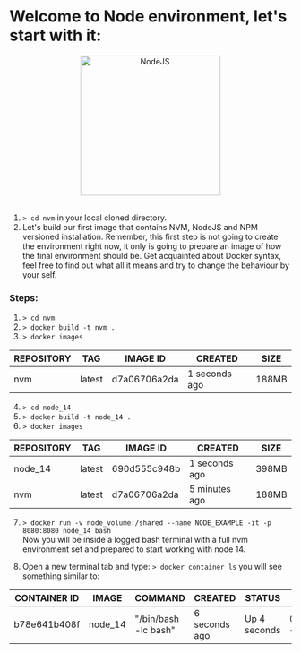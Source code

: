 # Welcome to Node environment, let's start with it:
<center><img src="https://upload.wikimedia.org/wikipedia/commons/thumb/d/d9/Node.js_logo.svg/1200px-Node.js_logo.svg.png" width="250" height="auto" alt="NodeJS"></center>  
<br>

1. ```> cd nvm``` in your local cloned directory.
2. Let's build our first image that contains NVM, NodeJS and NPM versioned installation. Remember, this first step is not going to create the environment right now, it only is going to prepare an image of how the final environment should be.
Get acquainted about Docker syntax, feel free to find out what all it means and try to change the behaviour by your self.

  ### Steps:
  1. ```> cd nvm```   
  2. ```> docker build -t nvm .``` 
  3. ```> docker images```  

|REPOSITORY|TAG|IMAGE ID|CREATED|SIZE|    
|---|---|---|---|---|    
|nvm|latest|d7a06706a2da|1 seconds ago|188MB|  

  4. ```> cd node_14```  
  5. ```> docker build -t node_14 .``` 
  6. ```> docker images```  

|REPOSITORY|TAG|IMAGE ID|CREATED|SIZE|    
|---|---|---|---|---|    
|node_14|latest|690d555c948b|1 seconds ago|398MB|  
|nvm|latest|d7a06706a2da|5 minutes ago|188MB|  

  7. ```> docker run -v node_volume:/shared --name NODE_EXAMPLE -it -p 8080:8080 node_14 bash```  
    Now you will be inside a logged bash terminal with a full nvm environment set and prepared to start working with node 14.

  8. Open a new terminal tab and type: ```> docker container ls``` you will see something similar to:  

|CONTAINER ID|IMAGE|COMMAND|CREATED|STATUS|PORTS|NAMES|
|---|---|---|---|---|---|---|
|b78e641b408f|node_14|"/bin/bash -lc bash"|6 seconds ago|Up 4 seconds|0.0.0.0:8080->8080/tcp|NODE_EXAMPLE|
